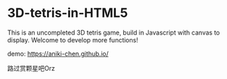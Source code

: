 # 3D-tetris-in-HTML5
This is an uncompleted 3D tetris game, build in Javascript with canvas to display. 
Welcome to develop more functions!

demo: https://aniki-chen.github.io/

路过赏颗星吧Orz
